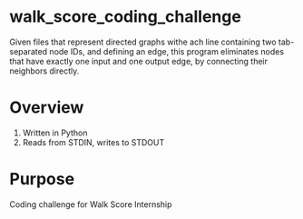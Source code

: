 walk_score_coding_challenge
===========================
Given files that represent directed graphs withe ach line
containing two tab-separated node IDs, and defining an edge, this program
eliminates nodes that have exactly one input and one output edge, by connecting
their neighbors directly.

Overview
===========
1. Written in Python
2. Reads from STDIN, writes to STDOUT

Purpose
==============
Coding challenge for Walk Score Internship
